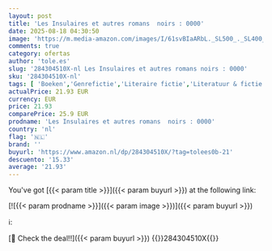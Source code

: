 ```yaml
---
layout: post
title: 'Les Insulaires et autres romans  noirs : 0000'
date: 2025-08-18 04:30:50
image: 'https://m.media-amazon.com/images/I/61svBIaARbL._SL500_._SL400_.jpg'
comments: true
category: ofertas
author: 'tole.es'
slug: '284304510X-nl Les Insulaires et autres romans noirs : 0000'
sku: '284304510X-nl'
tags: [ 'Boeken','Genrefictie','Literaire fictie','Literatuur & fictie','🇳🇱', ]
actualPrice: 21.93 EUR
currency: EUR
price: 21.93
comparePrice: 25.9 EUR
prodname: 'Les Insulaires et autres romans  noirs : 0000'
country: 'nl'
flag: '🇳🇱'
brand: ''
buyurl: 'https://www.amazon.nl/dp/284304510X/?tag=tolees0b-21'
descuento: '15.33'
average: '21.93'
---
```


You've got [{{< param title >}}]({{< param buyurl >}}) at the following link:

[![{{< param prodname >}}]({{< param image >}})]({{< param buyurl >}})

ℹ️:


[🛒 Check the deal!!]({{< param buyurl >}})
{{<world>}}284304510X{{</world>}}

